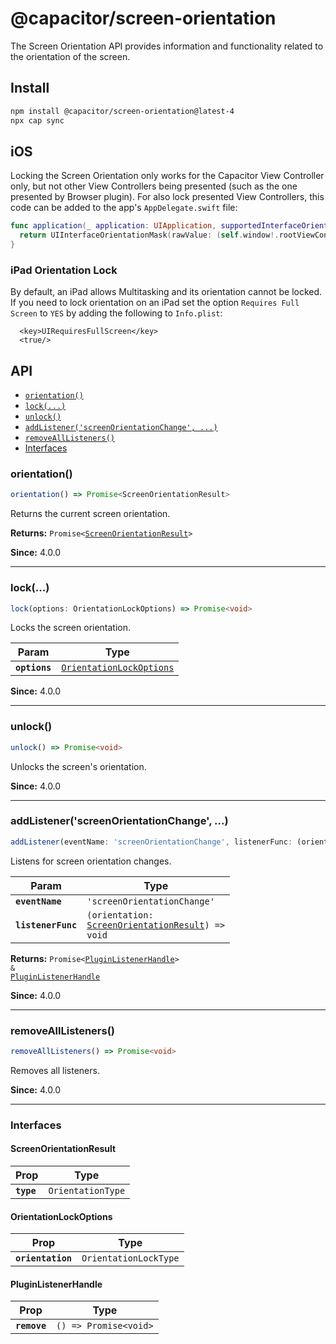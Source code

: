 # @capacitor/screen-orientation

The Screen Orientation API provides information and functionality related to the orientation of the screen.

## Install

```bash
npm install @capacitor/screen-orientation@latest-4
npx cap sync
```

## iOS

Locking the Screen Orientation only works for the Capacitor View Controller only, but not other View Controllers being presented (such as the one presented by Browser plugin).
For also lock presented View Controllers, this code can be added to the app's `AppDelegate.swift` file:

```swift
func application(_ application: UIApplication, supportedInterfaceOrientationsFor window: UIWindow?) -> UIInterfaceOrientationMask {
  return UIInterfaceOrientationMask(rawValue: (self.window!.rootViewController as! CAPBridgeViewController).supportedInterfaceOrientations.rawValue)
}
```

### iPad Orientation Lock

By default, an iPad allows Multitasking and its orientation cannot be locked. If you need to lock orientation on an iPad set the option `Requires Full Screen` to `YES` by adding the following to `Info.plist`:

```
  <key>UIRequiresFullScreen</key>
  <true/>
```

## API

<docgen-index>

* [`orientation()`](#orientation)
* [`lock(...)`](#lock)
* [`unlock()`](#unlock)
* [`addListener('screenOrientationChange', ...)`](#addlistenerscreenorientationchange)
* [`removeAllListeners()`](#removealllisteners)
* [Interfaces](#interfaces)

</docgen-index>

<docgen-api>
<!--Update the source file JSDoc comments and rerun docgen to update the docs below-->

### orientation()

```typescript
orientation() => Promise<ScreenOrientationResult>
```

Returns the current screen orientation.

**Returns:** <code>Promise&lt;<a href="#screenorientationresult">ScreenOrientationResult</a>&gt;</code>

**Since:** 4.0.0

--------------------


### lock(...)

```typescript
lock(options: OrientationLockOptions) => Promise<void>
```

Locks the screen orientation.

| Param         | Type                                                                      |
| ------------- | ------------------------------------------------------------------------- |
| **`options`** | <code><a href="#orientationlockoptions">OrientationLockOptions</a></code> |

**Since:** 4.0.0

--------------------


### unlock()

```typescript
unlock() => Promise<void>
```

Unlocks the screen's orientation.

**Since:** 4.0.0

--------------------


### addListener('screenOrientationChange', ...)

```typescript
addListener(eventName: 'screenOrientationChange', listenerFunc: (orientation: ScreenOrientationResult) => void) => Promise<PluginListenerHandle> & PluginListenerHandle
```

Listens for screen orientation changes.

| Param              | Type                                                                                                  |
| ------------------ | ----------------------------------------------------------------------------------------------------- |
| **`eventName`**    | <code>'screenOrientationChange'</code>                                                                |
| **`listenerFunc`** | <code>(orientation: <a href="#screenorientationresult">ScreenOrientationResult</a>) =&gt; void</code> |

**Returns:** <code>Promise&lt;<a href="#pluginlistenerhandle">PluginListenerHandle</a>&gt; & <a href="#pluginlistenerhandle">PluginListenerHandle</a></code>

**Since:** 4.0.0

--------------------


### removeAllListeners()

```typescript
removeAllListeners() => Promise<void>
```

Removes all listeners.

**Since:** 4.0.0

--------------------


### Interfaces


#### ScreenOrientationResult

| Prop       | Type                         |
| ---------- | ---------------------------- |
| **`type`** | <code>OrientationType</code> |


#### OrientationLockOptions

| Prop              | Type                             |
| ----------------- | -------------------------------- |
| **`orientation`** | <code>OrientationLockType</code> |


#### PluginListenerHandle

| Prop         | Type                                      |
| ------------ | ----------------------------------------- |
| **`remove`** | <code>() =&gt; Promise&lt;void&gt;</code> |

</docgen-api>
